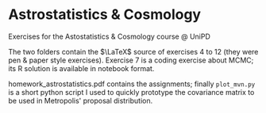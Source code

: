 # Astrostatistics & Cosmology
Exercises for the Astostatistics & Cosmology course @ UniPD

The two folders contain the $\LaTeX$ source of exercises 4 to 12 (they were pen & paper style exercises).
Exercise 7 is a coding exercise about MCMC; its R solution is available in notebook format.

homework_astrostatistics.pdf contains the assignments; finally `plot_mvn.py` is a short python script I used to quickly prototype the covariance matrix
to be used in Metropolis' proposal distribution.